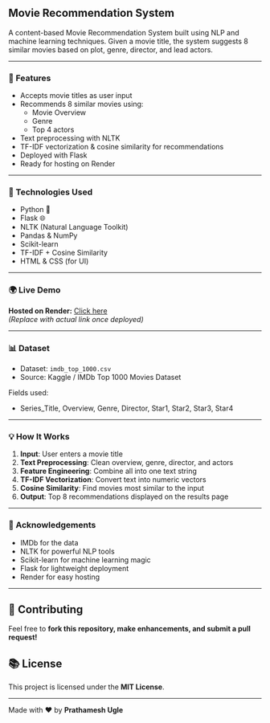 ## Movie Recommendation System

A content-based Movie Recommendation System built using NLP and machine learning techniques. Given a movie title, the system suggests 8 similar movies based on plot, genre, director, and lead actors.

---

### 🚀 Features

- Accepts movie titles as user input
- Recommends 8 similar movies using:
  - Movie Overview
  - Genre
  - Top 4 actors
- Text preprocessing with NLTK
- TF-IDF vectorization & cosine similarity for recommendations
- Deployed with Flask
- Ready for hosting on Render

---

### 🧠 Technologies Used

- Python 🐍
- Flask 🌐
- NLTK (Natural Language Toolkit)
- Pandas & NumPy
- Scikit-learn
- TF-IDF + Cosine Similarity
- HTML & CSS (for UI)

---

### 🌍 Live Demo

**Hosted on Render:** [Click here](https://your-render-link.com)  
_(Replace with actual link once deployed)_

---

### 📊 Dataset

- Dataset: `imdb_top_1000.csv`
- Source: Kaggle / IMDb Top 1000 Movies Dataset

Fields used:
- Series_Title, Overview, Genre, Director, Star1, Star2, Star3, Star4

---

### 💡 How It Works

1. **Input**: User enters a movie title
2. **Text Preprocessing**: Clean overview, genre, director, and actors
3. **Feature Engineering**: Combine all into one text string
4. **TF-IDF Vectorization**: Convert text into numeric vectors
5. **Cosine Similarity**: Find movies most similar to the input
6. **Output**: Top 8 recommendations displayed on the results page

---

### 🙌 Acknowledgements

- IMDb for the data
- NLTK for powerful NLP tools
- Scikit-learn for machine learning magic
- Flask for lightweight deployment
- Render for easy hosting

---

## 🤝 Contributing
Feel free to **fork this repository, make enhancements, and submit a pull request!**

## 📚 License
This project is licensed under the **MIT License**.

---
Made with ❤️ by **Prathamesh Ugle**
